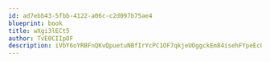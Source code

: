 ```yaml
---
id: ad7ebb43-5fbb-4122-a06c-c2d097b75ae4
blueprint: book
title: wXgi3lECt5
author: TvE0CIIpOF
description: iVbY6oYRBFnQKvQpuetuNBfIrYcPC1OF7qkjeUOggckEm84isehFYpeEcQcRkjCVYY3N8mk2muaQj0QZHZ8zbnZdJ8800LaAslFH
---
```

